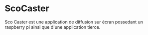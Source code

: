 # ScoCaster
Sco Caster est une application de diffusion sur écran possedant un raspberry pi ainsi que d'une application tierce.
